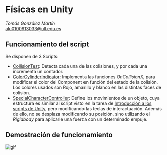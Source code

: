 # Físicas en Unity
*Tomás González Martín*  
alu0100913033@ull.edu.es

## Funcionamiento del script
Se disponen de 3 Scripts:
* [CollisionTest](https://github.com/alu0100913033/InterfacesInteligentes/blob/master/F%C3%ADsicas%20en%20Unity/src/CollisionTest.cs): Detecta cada una de las colisiones, y por cada una incrementa un contador.
* [ColorCylinderIndicator](https://github.com/alu0100913033/InterfacesInteligentes/blob/master/F%C3%ADsicas%20en%20Unity/src/ColorCylinderIndicator.cs): Implementa las funciones *OnCollisionX*, para modificar el color del Component en función del estado de la colisión. Los colores usados son Rojo, amarillo y blanco en las distintas faces de colisión.
* [SpecialCharacterController](https://github.com/alu0100913033/InterfacesInteligentes/blob/master/F%C3%ADsicas%20en%20Unity/src/SpecialCharacterController.cs): Define los movimientos de un objeto, cuya estructura es similar al script visto en la tarea de [Introducción a los scripts de Unity](https://github.com/alu0100913033/InterfacesInteligentes/blob/master/Introducci%C3%B3n%20a%20los%20scripts%20en%20Unity/src/CharacterController.cs), pero modificando las teclas de interactuación. Además de ello, no se desplaza modificando su posición, sino utilizando el *Rigidbody* para aplicarle una fuerza con un determinado empuje.

## Demostración de funcionamiento
![gif](img/gif.gif)